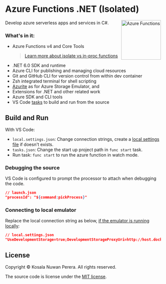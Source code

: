 # Azure Functions .NET (Isolated)
[<img align="right" alt="Azure Functions" width="128rem" src="https://raw.githubusercontent.com/Azure/azure-functions-core-tools/master/src/Azure.Functions.Cli/npm/assets/azure-functions-logo-color-raster.png" />][az-funcs-docs]

Develop azure serverless apps and services in C#.

### What's in it:
- Azure Functions v4 and Core Tools
  > [Learn more about isolate vs in-proc functions][az-funcs-implementations-docs]
- .NET 6.0 SDK and runtime
- Azure CLI for publishing and managing cloud resources
- Git and GitHub CLI for version control from within dev container
- Zsh integrated terminal for shell scripting
- [Azurite][azurite-docs] as for Azure Storage Emulator, and
- Extensions for .NET and other related work
- Azure SDK and CLI tools
- VS Code [tasks][vscode-tasks] to build and run from the source

[az-funcs-docs]: https://docs.microsoft.com/en-us/azure/azure-functions/create-first-function-cli-csharp?tabs=azure-cli%2Cbrowser
[az-funcs-implementations-docs]: https://docs.microsoft.com/en-us/azure/azure-functions/dotnet-isolated-process-guide#differences-with-net-class-library-functions
[azurite-docs]: https://docs.microsoft.com/en-us/azure/storage/common/storage-use-azurite#install-and-run-the-azurite-docker-image
[vscode-tasks]: .vscode/tasks.json

## Build and Run
With VS Code:
- `local.settings.json`: Change connection strings, create a [local settings file][az-funcs-docs-local-settings] if doesn't exists.
- `tasks.json`: Change the start up project path in `func start` task.
- Run task: `func start` to run the azure function in watch mode.

[az-funcs-docs-local-settings]: https://docs.microsoft.com/en-us/azure/azure-functions/functions-develop-vs-code?tabs=csharp#local-settings-file

### Debugging the source
VS Code is configured to prompt the processor to attach when debugging the code.
```json
// launch.json
"processId": "${command:pickProcess}"
```
### Connecting to local emulator
Replace the local connection string as below, [if the emulator is running locally][article-tip-connect-local-emulator]:
```json
// local.settings.json
"UseDevelopmentStorage=true;DevelopmentStorageProxyUri=http://host.docker.internal"
```

[article-tip-connect-local-emulator]: https://www.maneu.net/blog/use-local-storage-emulator-remote-container/

## License

Copyright :copyright: Kosala Nuwan Perera. All rights reserved.

The source code is license under the [MIT license][lic].

[lic]: ../LICENSE
